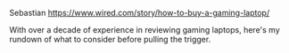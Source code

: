 Sebastian
https://www.wired.com/story/how-to-buy-a-gaming-laptop/


With over a decade of experience in reviewing gaming laptops, here's my rundown of what to consider before pulling the trigger.
